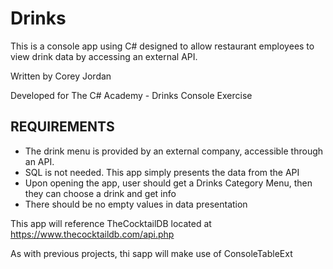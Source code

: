 # Drinks
This is a console app using C# designed to allow restaurant employees to view drink data by accessing an external API.

Written by Corey Jordan

Developed for The C# Academy - Drinks Console Exercise

## REQUIREMENTS
- The drink menu is provided by an external company, accessible through an API.
- SQL is not needed. This app simply presents the data from the API
- Upon opening the app, user should get a Drinks Category Menu, then they can choose a drink and get info
- There should be no empty values in data presentation

This app will reference TheCocktailDB located at https://www.thecocktaildb.com/api.php

As with previous projects, thi sapp will make use of ConsoleTableExt
